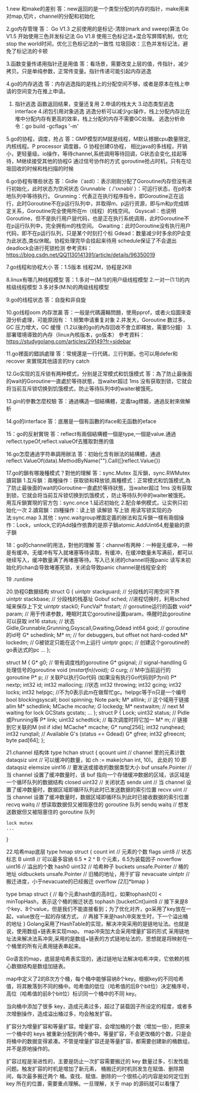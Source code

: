 1.new 和make的差别
 答：new返回的是一个类型分配的内存的指针，make用来对map,切片，channel的分配和初始化

2.go内存管理
答：
Go V1.3 之前使用的是标记-清除(mark and sweep)算法
Go V1.5 开始使用三色并发标记法
Go V1.8 使用三色标记法+混合写屏障机制，优化stop the world时间，优化三色标记法的一致性
垃圾回收：三色并发标记法，避免了标记法的卡顿

3.函数变量传递用指针还是用值
答：看场景，需要改变上层的值，传指针，减少拷贝。只是单纯参数，正常传变量。指针传递可能引起内存逃逸

4.go的内存逃逸
答：内存逃逸指的是栈上的分配空间不够，或者是原本在栈上申请的空间变为在推上申请。
   1. 指针逃逸  函数返回结果，变量还复用
   2.申请的栈太大
   3.动态类型逃逸 interface
   4.闭包引用对象逃逸
   逃逸分析可以减少gc操作，栈上分配内存比在堆中分配内存有更高的效率，栈上分配的内存不需要GC处理。
   逃逸分析命令：go build -gcflags '-m'

5.go的协程，调度，抢占
答：GMP模型的M就是线程，M默认根据cpu数量限定,内核线程。P processor 调度器，G 协程创建G协程，
    相比java的多线程，开销小，更轻量级。io操作，等待channel,系统调用等待回调，G状态会变化,挂起等待，M继续接受其他的协程G
    通过信号协作的方式
    goroutine抢占时机，只有在垃圾回收的时候和栈扫描的时候

6.go协程有哪些状态
答：Gidle（ˈaɪdl）：表示刚刚分配了Goroutine内存但没有进行初始化，此时状态为空闲状态
    Grunnable（ /'rʌnəbl/ ）：可运行状态，在p的本地队列中等待执行。
    Grunning：代表正在执行程序指令，即Goroutine正在运行，此时Goroutine不在p运行队列中，并取得m、p运行资源，即与m和p完成绑定关系，Goroutine完全使用所在m（线程）的栈空间。
    Gsyscall：也说明Goroutine，但不是执行用户层代码，也是正在执行系统调用，此时Goroutine不在p运行队列中，完全拥有m的栈空间。
    Gwaiting：此时Goroutine没有执行用户代码，即不在p运行队列，只是某个时刻打个标
    Gdead：数量减少时多余的P会变为此状态,类似休眠。协程处理完毕会挂起来待用
    schedule保证了不会退出
    deadlock会进行死锁检测
   参考资料： https://blog.csdn.net/QQ1130141391/article/details/96350019

7.go线程和协程大小
答：1.5版本 线程2M，协程是2KB

8.linux有哪几种线程模型
答：1.多对一(M:1)的用户级线程模型
    2.一对一(1:1)的内核级线程模型
    3.多对多(M:N)的两级线程模型

9.go的线程状态
答：自旋和非自旋

10.go线程oom  内存泄漏
答：一般是代碼邏輯問題，使用pprof，或者火焰圖來查證分析處理，可能原因有：
   1.频繁申请重复对象
   2.并发大，Goroutine 数过多，GC 压力增大，GC 缓慢（1.2以後的go的內存回收不會立即釋放，需要5分鐘）
   3.部署環境導致的內存（linux內核版本，go版本）
   參考資料：https://studygolang.com/articles/29149?fr=sidebar

 11.go裡面的錯誤處理
 答：常規還是一行代碼，三行判斷。也可以用defer和 recover 來實現其他語言的try catch

12.Go实现的互斥锁有两种模式，分别是正常模式和饥饿模式
答：為了防止最後面的wait的Goroutine一直處於等待狀態，当waiter超过 1ms 没有获取到锁，它就会将当前互斥锁切换到饥饿模式，防止等待队列中的waiter被饿死。

13.gin的參數怎麼校驗
答：通過構造一個結構體，定義tag標籤，通過反射來做解析

14.go的interface
答：底層是一個有函數的iface和无函数的eface

15：go的反射實現
答：reflect有兩個結構體一個是type,一個是value.通過reflect.typeOf,reflect.valueOf去獲取對應的值

16.go怎麼通過字符串調用辦法
答：初始化含有辦法的結構體，通過reflect.ValueOf(data).MethodByName("").Call([]reflect.Value{})

17.go的鎖有哪幾種模式？對他的理解
答：sync.Mutex 互斥鎖，sync.RWMutex 讀寫鎖
    1.互斥鎖：兩種操作：获取锁和释放锁,兩種模式：正常模式和饥饿模式,為了防止最後面的wait的Goroutine一直處於等待狀態，当waiter超过 1ms 没有获取到锁，它就会将当前互斥锁切换到饥饿模式
        ，防止等待队列中的waiter被饿死。
     用互斥鎖實現的官方包：sync.once  1.延迟初始化   2.配合单例模式，让实例只初始化一次
    2.讀寫鎖：四種操作：读上锁 读解锁 写上锁
      用读写锁实现的办法:sync.map
    3.其他：sync.waitgroup裡面定義的辦法和互斥鎖一樣有兩個操作：Lock，unlock,它的Add操作依靠的是原子鎖atomic.AddUint64,輕量級的原子鎖

18：go的channel的用法，對他的理解
答：channel有两种：一种是无缓冲，一种是有缓冲。无缓冲有写入就堵塞等待读取，有缓冲，在缓冲数量未写满前，都可以继续写入，缓冲数量满了再堵塞等待。写入已关闭的channel将报panic
    读写未初始化的chan会导致堵塞死锁，关闭会导致panic
    channel是线程安全的

 19 .runtime

20.协程G数据结构
struct G
{
    uintptr    stackguard;    // 分段栈的可用空间下界
    uintptr    stackbase;    // 分段栈的栈基址
    Gobuf    sched;        //进程切换时，利用sched域来保存上下文
    uintptr    stack0;
    FuncVal*    fnstart;        // goroutine运行的函数
    void*    param;        // 用于传递参数，睡眠时其它goroutine设置param，唤醒时此goroutine可以获取
    int16    status;        // 状态    Gidle,Grunnable,Grunning,Gsyscall,Gwaiting,Gdead
    int64    goid;        // goroutine的id号
    G*    schedlink;
    M*    m;        // for debuggers, but offset not hard-coded
    M*    lockedm;    // G被锁定只能在这个m上运行
    uintptr    gopc;    // 创建这个goroutine的go表达式的pc
...
};

struct M
{
    G*    g0;        // 带有调度栈的goroutine
    G*    gsignal;    // signal-handling G 处理信号的goroutine
    void    (*mstartfn)(void);
    G*    curg;        // M中当前运行的goroutine
    P*    p;        // 关联P以执行Go代码 (如果没有执行Go代码则P为nil)
    P*    nextp;
    int32    id;
    int32    mallocing; //状态
    int32    throwing;
    int32    gcing;
    int32    locks;
    int32    helpgc;        //不为0表示此m在做帮忙gc。helpgc等于n只是一个编号
    bool    blockingsyscall;
    bool    spinning;
    Note    park;
    M*    alllink;    // 这个域用于链接allm
    M*    schedlink;
    MCache    *mcache;
    G*    lockedg;
    M*    nextwaitm;    // next M waiting for lock
    GCStats    gcstats;
...
};
struct P
{
    Lock;
    uint32    status;  // Pidle或Prunning等
    P*    link;
    uint32    schedtick;  // 每次调度时将它加一
    M*    m;    // 链接到它关联的M (nil if idle)
    MCache*    mcache;
    G*    runq[256];
    int32    runqhead;
    int32    runqtail;
    // Available G's (status == Gdead)
    G*    gfree;
    int32    gfreecnt;
    byte    pad[64];
};


21.channel 结构体
type hchan struct {
    qcount   uint   // channel 里的元素计数
    dataqsiz uint   // 可以缓冲的数量，如 ch := make(chan int, 10)。 此处的 10 即 dataqsiz
    elemsize uint16 // 要发送或接收的数据类型大小
    buf      unsafe.Pointer // 当 channel 设置了缓冲数量时，该 buf 指向一个存储缓冲数据的区域，该区域是一个循环队列的数据结构
    closed   uint32 // 关闭状态
    sendx    uint  // 当 channel 设置了缓冲数量时，数据区域即循环队列此时已发送数据的索引位置
    recvx    uint  // 当 channel 设置了缓冲数量时，数据区域即循环队列此时已接收数据的索引位置
    recvq    waitq // 想读取数据但又被阻塞住的 goroutine 队列
    sendq    waitq // 想发送数据但又被阻塞住的 goroutine 队列

    lock mutex
    ...
}

22.哈希map底层
type hmap struct {
 count  int // 元素的个数
 flags  uint8 // 状态标志
 B   uint8 // 可以最多容纳 6.5 * 2 ^ B 个元素，6.5为装载因子
 noverflow uint16 // 溢出的个数
 hash0  uint32 // 哈希种子
 buckets unsafe.Pointer // 桶的地址
 oldbuckets unsafe.Pointer // 旧桶的地址，用于扩容
 nevacuate uintptr  // 搬迁进度，小于nevacuate的已经搬迁
 overflow *[2]*[]*bmap 
}

type bmap struct {
 // 每个元素hash值的高8位，如果tophash[0] < minTopHash，表示这个桶的搬迁状态
 tophash [bucketCnt]uint8
 // 接下来是8个key、8个value，但是我们不能直接看到；为了优化对齐，go采用了key放在一起，value放在一起的存储方式，
 // 再接下来是hash冲突发生时，下一个溢出桶的地址
}
  Golang采用了HashTable的实现，解决冲突采用的是链地址法。也就是说，使用数组+链表来实现map。
  map冲突加大会采用增量扩容的形式
采用链地址法来解决法系冲突,采用的是数组+链表的方式链地址法的，思想就是将映射在一个桶里的所有元素用链表串起来。

 Go语言的map，底层是哈希表实现的，通过链地址法解决哈希冲突，它依赖的核心数据结构是数组加链表。

map中定义了2的B次方个桶，每个桶中能够容纳8个key。根据key的不同哈希值，将其散落到不同的桶中。哈希值的低位（哈希值的后B个bit位）决定桶序号，高位（哈希值的前8个bit位）标识同一个桶中的不同 key。

当向桶中添加了很多 key，造成元素过多，超过了装载因子所设定的程度，或者多次增删操作，造成溢出桶过多，均会触发扩容。

扩容分为增量扩容和等量扩容。增量扩容，会增加桶的个数（增加一倍），把原来一个桶中的 keys 被重新分配到两个桶中。等量扩容，不会更改桶的个数，只是会将桶中的数据变得紧凑。不管是增量扩容还是等量扩容，都需要创建新的桶数组，并不是原地操作的。

扩容过程是渐进性的，主要是防止一次扩容需要搬迁的 key 数量过多，引发性能问题。触发扩容的时机是增加了新元素， 桶搬迁的时机则发生在赋值、删除期间，每次最多搬迁两个 桶。查找、赋值、删除的一个很核心的内容是如何定位到 key 所在的位置，需要重点理解。一旦理解，关于 map 的源码就可以看懂了




